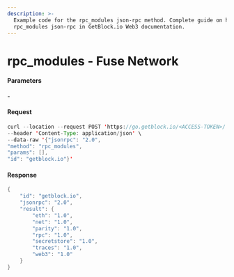 ```yaml
---
description: >-
  Example code for the rpc_modules json-rpc method. Сomplete guide on how to use
  rpc_modules json-rpc in GetBlock.io Web3 documentation.
---
```


# rpc\_modules - Fuse Network

#### Parameters

\-

#### Request

```java
curl --location --request POST 'https://go.getblock.io/<ACCESS-TOKEN>/' \
--header 'Content-Type: application/json' \
--data-raw '{"jsonrpc": "2.0",
"method": "rpc_modules",
"params": [],
"id": "getblock.io"}'
```

#### Response

```java
{
    "id": "getblock.io",
    "jsonrpc": "2.0",
    "result": {
        "eth": "1.0",
        "net": "1.0",
        "parity": "1.0",
        "rpc": "1.0",
        "secretstore": "1.0",
        "traces": "1.0",
        "web3": "1.0"
    }
}
```
